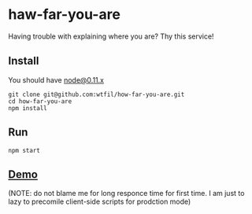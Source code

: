 haw-far-you-are
===============

Having trouble with explaining where you are? Thy this service!

## Install

You should have node@0.11.x

    git clone git@github.com:wtfil/how-far-you-are.git
    cd how-far-you-are
    npm install

## Run

    npm start
    

## [Demo](http://letstrack.me/)

(NOTE: do not blame me for long responce time for first time. I am just to lazy to precomile client-side scripts for prodction mode)
